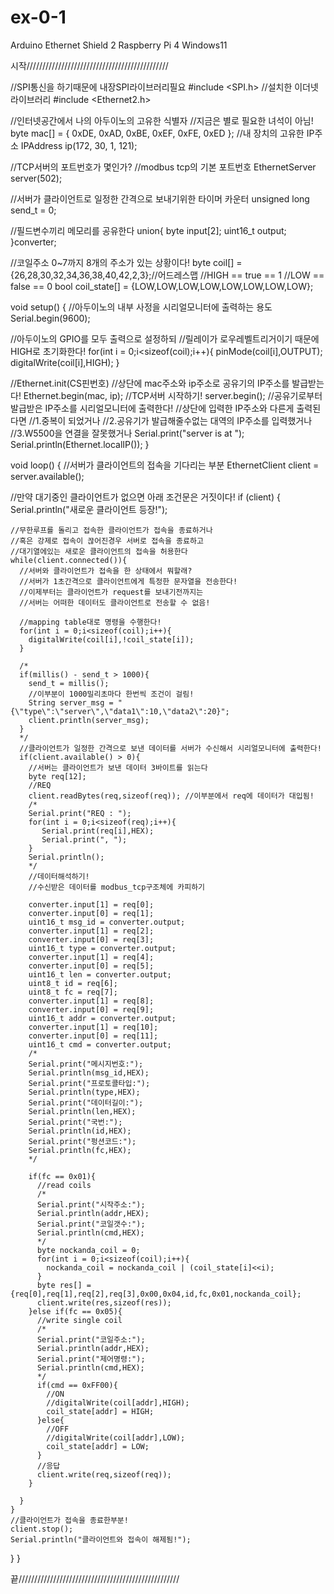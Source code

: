 # ex-0-1
Arduino Ethernet Shield 2 Raspberry Pi 4 Windows11



시작/////////////////////////////////////////////

//SPI통신을 하기때문에 내장SPI라이브러리필요
#include <SPI.h>
//설치한 이더넷 라이브러리
#include <Ethernet2.h>

//인터넷공간에서 나의 아두이노의 고유한 식별자
//지금은 별로 필요한 녀석이 아님!
byte mac[] = {
  0xDE, 0xAD, 0xBE, 0xEF, 0xFE, 0xED
};
//내 장치의 고유한 IP주소
IPAddress ip(172, 30, 1, 121);

//TCP서버의 포트번호가 몇인가?
//modbus tcp의 기본 포트번호
EthernetServer server(502);

//서버가 클라이언트로 일정한 간격으로 보내기위한 타이머 카운터
unsigned long send_t = 0;

//필드변수끼리 메모리를 공유한다
union{
  byte input[2];
  uint16_t output;
}converter;

//코일주소 0~7까지 8개의 주소가 있는 상황이다!
byte coil[] = {26,28,30,32,34,36,38,40,42,2,3};//어드레스맵
//HIGH == true == 1
//LOW == false == 0
bool coil_state[] = {LOW,LOW,LOW,LOW,LOW,LOW,LOW,LOW};

void setup() {
  //아두이노의 내부 사정을 시리얼모니터에 출력하는 용도
  Serial.begin(9600);

  //아두이노의 GPIO를 모두 출력으로 설정하되
  //릴레이가 로우레벨트리거이기 때문에 HIGH로 초기화한다!
  for(int i = 0;i<sizeof(coil);i++){
    pinMode(coil[i],OUTPUT);
    digitalWrite(coil[i],HIGH);
  }
  
  //Ethernet.init(CS핀번호)
  //상단에 mac주소와 ip주소로 공유기의 IP주소를 발급받는다!
  Ethernet.begin(mac, ip);
  //TCP서버 시작하기!
  server.begin();
  //공유기로부터 발급받은 IP주소를 시리얼모니터에 출력한다!
  //상단에 입력한 IP주소와 다른게 출력된다면 
  //1.중복이 되었거나
  //2.공유기가 발급해줄수없는 대역의 IP주소를 입력했거나
  //3.W5500을 연결을 잘못했거나
  Serial.print("server is at ");
  Serial.println(Ethernet.localIP());
}


void loop() {
  //서버가 클라이언트의 접속을 기다리는 부분
  EthernetClient client = server.available();

  //만약 대기중인 클라이언트가 없으면 아래 조건문은 거짓이다!
  if (client) {
    Serial.println("새로운 클라이언트 등장!");

    //무한루프를 돌리고 접속한 클라이언트가 접속을 종료하거나
    //혹은 강제로 접속이 끊어진경우 서버로 접속을 종료하고
    //대기열에있는 새로운 클라이언트의 접속을 허용한다
    while(client.connected()){
      //서버와 클라이언트가 접속을 한 상태에서 뭐할래?
      //서버가 1초간격으로 클라이언트에게 특정한 문자열을 전송한다!
      //이제부터는 클라이언트가 request를 보내기전까지는
      //서버는 어떠한 데이터도 클라이언트로 전송할 수 없음!

      //mapping table대로 명령을 수행한다!
      for(int i = 0;i<sizeof(coil);i++){
        digitalWrite(coil[i],!coil_state[i]);
      }
      
      /*
      if(millis() - send_t > 1000){
        send_t = millis();
        //이부분이 1000밀리초마다 한번씩 조건이 걸림!
        String server_msg = "{\"type\":\"server\",\"data1\":10,\"data2\":20}";
        client.println(server_msg);
      }
      */
      //클라이언트가 일정한 간격으로 보낸 데이터를 서버가 수신해서 시리얼모니터에 출력한다!
      if(client.available() > 0){
        //서버는 클라이언트가 보낸 데이터 3바이트를 읽는다
        byte req[12];
        //REQ
        client.readBytes(req,sizeof(req)); //이부분에서 req에 데이터가 대입됨!
        /*
        Serial.print("REQ : ");
        for(int i = 0;i<sizeof(req);i++){
           Serial.print(req[i],HEX);
           Serial.print(", ");
        }
        Serial.println();
        */
        //데이터해석하기!
        //수신받은 데이터를 modbus_tcp구조체에 카피하기

        converter.input[1] = req[0];
        converter.input[0] = req[1];
        uint16_t msg_id = converter.output;
        converter.input[1] = req[2];
        converter.input[0] = req[3];
        uint16_t type = converter.output;
        converter.input[1] = req[4];
        converter.input[0] = req[5];
        uint16_t len = converter.output;
        uint8_t id = req[6];
        uint8_t fc = req[7];
        converter.input[1] = req[8];
        converter.input[0] = req[9];
        uint16_t addr = converter.output;
        converter.input[1] = req[10];
        converter.input[0] = req[11];
        uint16_t cmd = converter.output;
        /*
        Serial.print("메시지번호:");
        Serial.println(msg_id,HEX);
        Serial.print("프로토콜타입:");
        Serial.println(type,HEX);
        Serial.print("데이터길이:");
        Serial.println(len,HEX);
        Serial.print("국번:");
        Serial.println(id,HEX);
        Serial.print("펑션코드:");
        Serial.println(fc,HEX);
        */

        if(fc == 0x01){
          //read coils
          /*
          Serial.print("시작주소:");
          Serial.println(addr,HEX);
          Serial.print("코일갯수:");
          Serial.println(cmd,HEX);
          */
          byte nockanda_coil = 0;
          for(int i = 0;i<sizeof(coil);i++){
            nockanda_coil = nockanda_coil | (coil_state[i]<<i);  
          }
          byte res[] = {req[0],req[1],req[2],req[3],0x00,0x04,id,fc,0x01,nockanda_coil};
          client.write(res,sizeof(res));
        }else if(fc == 0x05){
          //write single coil
          /*
          Serial.print("코일주소:");
          Serial.println(addr,HEX);
          Serial.print("제어명령:");
          Serial.println(cmd,HEX);
          */
          if(cmd == 0xFF00){
            //ON
            //digitalWrite(coil[addr],HIGH);
            coil_state[addr] = HIGH;
          }else{
            //OFF
            //digitalWrite(coil[addr],LOW);
            coil_state[addr] = LOW;
          }
          //응답
          client.write(req,sizeof(req));
        }
        
      }
    }
    //클라이언트가 접속을 종료한부분!
    client.stop();
    Serial.println("클라이언트와 접속이 해제됨!");
  }
}



끝///////////////////////////////////////////////////
